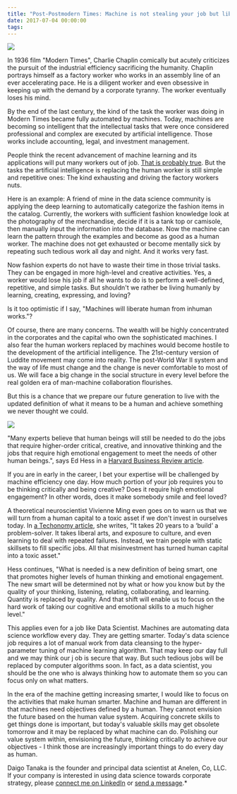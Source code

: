 ```yaml
---
title: "Post-Postmodern Times: Machine is not stealing your job but liberating you from it."
date: 2017-07-04 00:00:00
tags:
---
```


![](https://github.com/daigotanaka/essays/raw/master/images/modern-times.jpg)

In 1936 film "Modern Times", Charlie Chaplin comically but acutely criticizes
the pursuit of the industrial efficiency sacrificing the humanity. Chaplin
portrays himself as a factory worker who works in an assembly line of an ever
accelerating pace. He is a diligent worker and even obsessive in keeping up
with the demand by a corporate tyranny. The worker eventually loses his mind.

By the end of the last century, the kind of the task the worker was doing in
Modern Times became fully automated by machines. Today, machines are
becoming so intelligent that the intellectual tasks that were once considered
professional and complex are executed by artificial intelligence.
Those works include accounting, legal, and investment management.

People think the recent advancement of machine learning and its applications
will put many workers out of job.
[That is probably true](https://www.economist.com/news/special-report/21700761-after-many-false-starts-artificial-intelligence-has-taken-will-it-cause-mass).
But the tasks the artificial intelligence is replacing the human worker is still
simple and repetitive ones: The kind exhausting and driving the factory workers
nuts.

Here is an example: A friend of mine in the data science community is applying
the deep learning to automatically categorize the fashion items in the
catalog. Currently, the workers with sufficient fashion knowledge look at
the photography of the merchandise, decide if it is a tank top or camisole,
then manually input the information into the database. Now the machine can
learn the pattern through the examples and become as good as a human worker.
The machine does not get exhausted or become mentally sick by repeating such
tedious work all day and night. And it works very fast.

Now fashion experts do not have to waste their time in those trivial tasks.
They can be engaged in more high-level and creative activities.
Yes, a worker would lose his job if all he wants to do is to perform a
well-defined, repetitive, and simple tasks. But shouldn't we rather be living
humanly by learning, creating, expressing, and loving?

Is it too optimistic if I say, "Machines will liberate human from inhuman
works."?

Of course, there are many concerns. The wealth will be highly concentrated in
the corporates and the capital who own the sophisticated machines. I also fear
the human workers replaced by machines would become hostile to the development
of the artificial intelligence. The 21st-century version of Luddite movement
may come into reality. The post-World War II system and the way of life must
change and the change is never comfortable to most of us. We will face a
big change in the social structure in every level before the real golden era
of man-machine collaboration flourishes.

But this is a chance that we prepare our future generation to live with the
updated definition of what it means to be a human and achieve something we never
thought we could.

[![](http://static.selquote.com/quotes/037887adbf99f4d659d24dc744797f61.jpg)](http://selquote.com/quotes/037887adbf99f4d659d24dc744797f61)

"Many experts believe that human beings will still be needed to do the jobs
that require higher-order critical, creative, and innovative thinking and the
jobs that require high emotional engagement to meet the needs of other human
beings.", says Ed Hess in a
[Harvard Business Review article](https://hbr.org/2017/06/in-the-ai-age-being-smart-will-mean-something-completely-different).

If you are in early in the career, I bet your expertise will be challenged by
machine efficiency one day. How much portion of your job requires you to be
thinking critically and being creative? Does it require high emotional
engagement? In other words, does it make somebody smile and feel loved?

A theoretical neuroscientist Vivienne Ming even goes on to warn us that we will
turn from a human capital to a toxic asset if we don't invest in ourselves
today.
In [a Techonomy article](http://techonomy.com/2016/12/scene-from-an-office-2017-the-a-i-arrives/),
she writes, "It takes 20 years to a ‘build’ a problem-solver. It takes liberal
arts, and exposure to culture, and even learning to deal with repeated
failures. Instead, we train people with static skillsets to fill specific jobs.
All that misinvestment has turned human capital into a toxic asset."

Hess continues, "What is needed is a new definition of being smart, one that
promotes higher levels of human thinking and emotional engagement. The new
smart will be determined not by what or how you know but by the quality of your
thinking, listening, relating, collaborating, and learning. Quantity is
replaced by quality. And that shift will enable us to focus on the hard work of
taking our cognitive and emotional skills to a much higher level."

This applies even for a job like Data Scientist. Machines are automating
data science workflow every day. They are getting smarter. Today's data science
job requires a lot of manual work from data cleansing to the hyper-parameter tuning
of machine learning algorithm. That may keep our day full and we may think our j
ob is secure that way. But such tedious jobs will be replaced by computer
algorithms soon. In fact, as a data scientist, you should be the one who is
always thinking how to automate them so you can focus only on what matters.

In the era of the machine getting increasing smarter, I would like to focus on
the activities that make human smarter. Machine and human are different in
that machines need objectives defined by a human. They cannot envision the
future based on the human value system. Acquiring concrete skills to get things
done is important, but today's valuable skills may get obsolete tomorrow
and it may be replaced by what machine can do. Polishing our value system
within, envisioning the future, thinking critically to achieve our objectives -
I think those are increasingly important things to do every day as human.

Daigo Tanaka is the founder and principal data scientist at Anelen, Co, LLC.
If your company is interested in using data science towards corporate strategy,
please
[connect me on LinkedIn](https://linkedin.com/in/daigotanaka) or
[send a message](mailto:daigo@anelen.co).*
